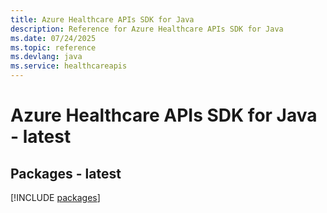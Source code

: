 ```yaml
---
title: Azure Healthcare APIs SDK for Java
description: Reference for Azure Healthcare APIs SDK for Java
ms.date: 07/24/2025
ms.topic: reference
ms.devlang: java
ms.service: healthcareapis
---
```

# Azure Healthcare APIs SDK for Java - latest
## Packages - latest
[!INCLUDE [packages](healthcare-apis-index.md)]